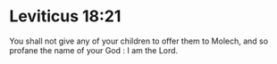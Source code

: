 # Leviticus 18:21

You shall not give any of your children to offer them to Molech, and so profane the name of your God : I am the Lord.

